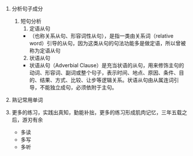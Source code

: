 

1. 分析句子成分
   1. 短句分析
      1. 定语从句
        - （也称关系从句、形容词性从句），是指一类由关系词（relative word）引导的从句，因为这类从句的句法功能多是做定语，所以曾被称为定语从句
      2. 状语从句
        - 状语从句（Adverbial Clause）是充当状语的从句，用来修饰主句的动词、形容词、副词或整个句子，表示时间、地点、原因、条件、目的、结果、方式、比较、让步等逻辑关系。状语从句由从属连词引导，不能独立成句，必须依附于主句。

2. 熟记常用单词

3. 更多的练习，实践出真知，勤能补拙，更多的练习形成肌肉记忆，三年五载之后，游刃有余
    - 多读
    - 多写
    - 多听
